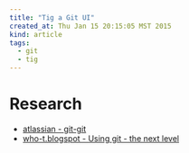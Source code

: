 ```yaml
---
title: "Tig a Git UI"
created_at: Thu Jan 15 20:15:05 MST 2015
kind: article
tags:
  - git
  - tig
---
```


# Research

* [atlassian - git-git](http://blogs.atlassian.com/2013/05/git-tig/)
* [who-t.blogspot - Using git - the next level](http://who-t.blogspot.com/2014/03/using-git-next-level.html)

